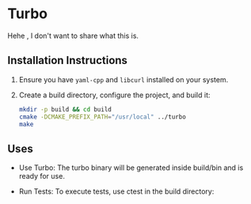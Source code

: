 # Turbo

Hehe , I don't want to share what this is.

## Installation Instructions

1. Ensure you have `yaml-cpp` and `libcurl` installed on your system.

2. Create a build directory, configure the project, and build it:

   ```bash
   mkdir -p build && cd build
   cmake -DCMAKE_PREFIX_PATH="/usr/local" ../turbo
   make

## Uses


- Use Turbo: The turbo binary will be generated inside build/bin and is ready for use.

- Run Tests: To execute tests, use ctest in the build directory:
